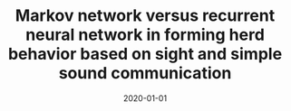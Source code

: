 ---
# Documentation: https://wowchemy.com/docs/managing-content/

title: Markov network versus recurrent neural network in forming herd behavior based
  on sight and simple sound communication
subtitle: ''
summary: ''
authors:
- markowska-kaczmar
- Tomasz Marcinkowski
tags: []
categories: []
date: '2020-01-01'
lastmod: 2022-10-07T04:58:23Z
featured: false
draft: false

# Featured image
# To use, add an image named `featured.jpg/png` to your page's folder.
# Focal points: Smart, Center, TopLeft, Top, TopRight, Left, Right, BottomLeft, Bottom, BottomRight.
image:
  caption: ''
  focal_point: ''
  preview_only: false

# Projects (optional).
#   Associate this post with one or more of your projects.
#   Simply enter your project's folder or file name without extension.
#   E.g. `projects = ["internal-project"]` references `content/project/deep-learning/index.md`.
#   Otherwise, set `projects = []`.
projects: []
publishDate: '2022-10-07T04:58:22.062490Z'
publication_types:
- '2'
abstract: ''
publication: '*Applied Soft Computing*'
doi: 10.1016/j.asoc.2020.106177
---